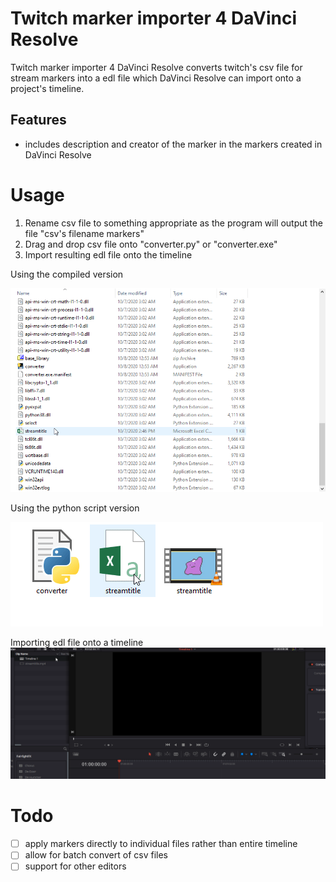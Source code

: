 # Twitch marker importer 4 DaVinci Resolve
Twitch marker importer 4 DaVinci Resolve converts twitch's csv file for stream markers into a edl file which DaVinci Resolve can import onto a project's timeline. 

## Features
- includes description and creator of the marker in the markers created in DaVinci Resolve

# Usage
1. Rename csv file to something appropriate as the program will output the file "csv's filename markers"
2. Drag and drop csv file onto "converter.py" or "converter.exe"
3. Import resulting edl file onto the timeline

Using the compiled version

![compiled demo](img/compiled_demo.gif)

Using the python script version

![python script demo](img/script_demo.gif)

Importing edl file onto a timeline
![importing into resolve demo](img/importing_into_resolve.gif)


# Todo
- [ ] apply markers directly to individual files rather than entire timeline
- [ ] allow for batch convert of csv files
- [ ] support for other editors